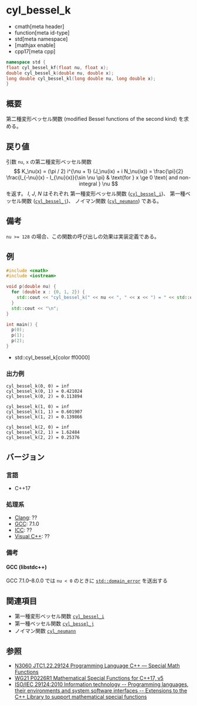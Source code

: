 # cyl_bessel_k
* cmath[meta header]
* function[meta id-type]
* std[meta namespace]
* [mathjax enable]
* cpp17[meta cpp]

```cpp
namespace std {
float cyl_bessel_kf(float nu, float x);
double cyl_bessel_k(double nu, double x);
long double cyl_bessel_kl(long double nu, long double x);
}
```

## 概要
第二種変形ベッセル関数 (modified Bessel functions of the second kind) を求める。


## 戻り値
引数 `nu`, `x` の第二種変形ベッセル関数
$$
K_\nu(x) = (\pi / 2) i^{\nu + 1} (J_\nu(ix) + i N_\nu(ix))
= \frac{\pi}{2} \frac{I_{-\nu}(x) - I_{\nu}(x)}{\sin \nu \pi} & \text{for } x \ge 0 \text{ and non-integral } \nu
$$
を返す。
$I$, $J$, $N$ はそれぞれ
第一種変形ベッセル関数 ([`cyl_bessel_i`](cyl_bessel_i.md))、
第一種ベッセル関数 ([`cyl_bessel_j`](cyl_bessel_j.md))、
ノイマン関数 ([`cyl_neumann`](cyl_neumann.md.nolink))
である。


## 備考
`nu >= 128` の場合、この関数の呼び出しの効果は実装定義である。


## 例
```cpp example
#include <cmath>
#include <iostream>

void p(double nu) {
  for (double x : {0, 1, 2}) {
    std::cout << "cyl_bessel_k(" << nu << ", " << x << ") = " << std::cyl_bessel_k(nu, x) << "\n";
  }
  std::cout << "\n";
}

int main() {
  p(0);
  p(1);
  p(2);
}
```
* std::cyl_bessel_k[color ff0000]

### 出力例
```
cyl_bessel_k(0, 0) = inf
cyl_bessel_k(0, 1) = 0.421024
cyl_bessel_k(0, 2) = 0.113894

cyl_bessel_k(1, 0) = inf
cyl_bessel_k(1, 1) = 0.601907
cyl_bessel_k(1, 2) = 0.139866

cyl_bessel_k(2, 0) = inf
cyl_bessel_k(2, 1) = 1.62484
cyl_bessel_k(2, 2) = 0.25376

```


## バージョン
### 言語
- C++17

### 処理系
- [Clang](/implementation.md#clang): ??
- [GCC](/implementation.md#gcc): 7.1.0
- [ICC](/implementation.md#icc): ??
- [Visual C++](/implementation.md#visual_cpp): ??


### 備考
#### GCC (libstdc++)
GCC 7.1.0–8.0.0 では `nu < 0` のときに [`std::domain_error`](/reference/stdexcept.md) を送出する


## 関連項目
* 第一種変形ベッセル関数 [`cyl_bessel_i`](cyl_bessel_i.md)
* 第一種ベッセル関数 [`cyl_bessel_j`](cyl_bessel_j.md)
* ノイマン関数 [`cyl_neumann`](cyl_neumann.md.nolink)


## 参照
- [N3060 JTC1.22.29124 Programming Language C++ — Special Math Functions](http://www.open-std.org/jtc1/sc22/wg21/docs/papers/2010/n3060.pdf)
- [WG21 P0226R1 Mathematical Special Functions for C++17, v5](https://isocpp.org/files/papers/P0226R1.pdf)
- [ISO/IEC 29124:2010 Information technology -- Programming languages, their environments and system software interfaces -- Extensions to the C++ Library to support mathematical special functions](https://www.iso.org/standard/50511.html)
